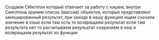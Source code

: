 Создаем СИнглтон который отвечает за работу с кэшем, внутри Синглтона храним список (массив) объектов, которые представляют закешированный результат, при заходе в нашу функцию ищем сначала значение в кэше если там есть то возвращаем результат если там результата нет то расчитываем резульатат сохраняем в кеш и возвращаем результат из функции

